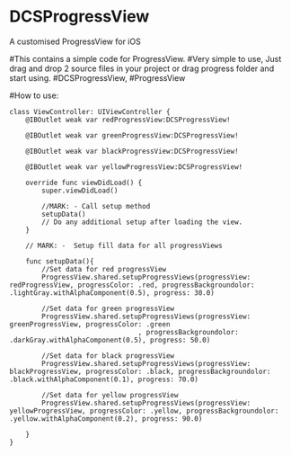 # DCSProgressView

A customised ProgressView for iOS 

#This contains a simple code for ProgressView. #Very simple to use, Just drag and drop 2 source files in your project or drag progress folder and start using. #DCSProgressView, #ProgressView

#How to use:

    class ViewController: UIViewController {
        @IBOutlet weak var redProgressView:DCSProgressView!

        @IBOutlet weak var greenProgressView:DCSProgressView!

        @IBOutlet weak var blackProgressView:DCSProgressView!

        @IBOutlet weak var yellowProgressView:DCSProgressView!

        override func viewDidLoad() {
            super.viewDidLoad()

            //MARK: - Call setup method
            setupData()
            // Do any additional setup after loading the view.
        }

        // MARK: -  Setup fill data for all progressViews

        func setupData(){
            //Set data for red progressView
            ProgressView.shared.setupProgressViews(progressView: redProgressView, progressColor: .red, progressBackgroundolor: .lightGray.withAlphaComponent(0.5), progress: 30.0)

            //Set data for green progressView
            ProgressView.shared.setupProgressViews(progressView: greenProgressView, progressColor: .green
                                    , progressBackgroundolor: .darkGray.withAlphaComponent(0.5), progress: 50.0)

            //Set data for black progressView
            ProgressView.shared.setupProgressViews(progressView: blackProgressView, progressColor: .black, progressBackgroundolor: .black.withAlphaComponent(0.1), progress: 70.0)

            //Set data for yellow progressView
            ProgressView.shared.setupProgressViews(progressView: yellowProgressView, progressColor: .yellow, progressBackgroundolor: .yellow.withAlphaComponent(0.2), progress: 90.0)

        }
    }

